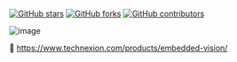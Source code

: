 [![GitHub stars](https://img.shields.io/github/stars/themlphdstudent/awesome-github-profile-readme-templates.svg)](https://github.com/TechNexion/meta-tn-imx-bsp/stargazers)
[![GitHub forks](https://img.shields.io/github/forks/themlphdstudent/awesome-github-profile-readme-templates.svg?color=blue)](https://github.com/TechNexion/meta-tn-imx-bsp/network)
[![GitHub contributors](https://img.shields.io/github/contributors/themlphdstudent/awesome-github-profile-readme-templates.svg?color=blue)](https://github.com/TechNexion/meta-tn-imx-bsp/network)

![image](https://github.com/TechNexion-Vision/.github-private/assets/7445644/a4c04c64-0505-4509-a5ab-99fe0c71aa59)

:rocket: https://www.technexion.com/products/embedded-vision/
